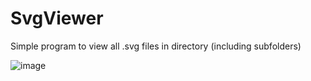 # SvgViewer
Simple program to view all .svg files in directory (including subfolders) 

![image](https://user-images.githubusercontent.com/63106764/189117080-50833dfe-f8fe-48d8-af54-3a5c5e1f2d88.png)


